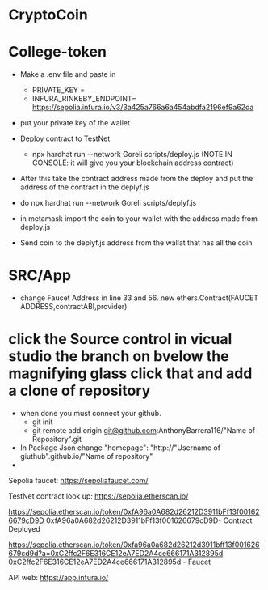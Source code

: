 # CryptoCoin

# College-token
 * Make a .env file and paste in
   * PRIVATE_KEY = 
   * INFURA_RINKEBY_ENDPOINT=  https://sepolia.infura.io/v3/3a425a766a6a454abdfa2196ef9a62da
   
  * put your private key of the wallet
  * Deploy contract to TestNet
    * npx hardhat run --network Goreli scripts/deploy.js
    (NOTE IN CONSOLE: it will give you your blockchain address contract)
   
   * After this take the contract address made from the deploy and put the address of the contract in the deplyf.js
   * do npx hardhat run --network Goreli scripts/deplyf.js
   * in metamask import the coin to your wallet with the address made from deploy.js
   * Send coin to the deplyf.js address from the wallat that has all the coin

# SRC/App
  * change Faucet Address in line 33 and 56. new ethers.Contract(FAUCET ADDRESS,contractABI,provider)
  # click the Source control in vicual studio the branch on bvelow the magnifying glass click that and add a clone of repository
  * when done you must connect your github. 
    * git init
    * git remote add origin git@github.com:AnthonyBarrera116/"Name of Repository".git
  * In Package Json change "homepage": "http://"Username of giuthub".github.io/"Name of repository"
  * 
  

Sepolia faucet: https://sepoliafaucet.com/

TestNet contract look up: https://sepolia.etherscan.io/

https://sepolia.etherscan.io/token/0xfA96a0A682d26212D3911bFf13f001626679cD9D
0xfA96a0A682d26212D3911bFf13f001626679cD9D- Contract Deployed

https://sepolia.etherscan.io/token/0xfa96a0a682d26212d3911bff13f001626679cd9d?a=0xC2ffc2F6E316CE12eA7ED2A4ce666171A312895d
0xC2ffc2F6E316CE12eA7ED2A4ce666171A312895d - Faucet


API web: https://app.infura.io/

